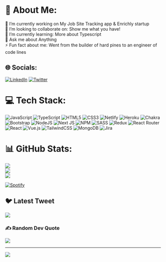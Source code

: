 # 💫 About Me:
🔭 I’m currently working on My Job Site Tracking app & Enrichly startup<br>👯 I’m looking to collaborate on: Show me what you have!<br>🌱 I’m currently learning: More about Typescript<br>💬 Ask me about Anything<br>⚡ Fun fact about me: Went from the builder of hard pines to an engineer of code lines


## 🌐 Socials:
[![LinkedIn](https://img.shields.io/badge/LinkedIn-%230077B5.svg?logo=linkedin&logoColor=white)](https://linkedin.com/in/https://www.linkedin.com/in/davidfox967/) [![Twitter](https://img.shields.io/badge/Twitter-%231DA1F2.svg?logo=Twitter&logoColor=white)](https://twitter.com/https://twitter.com/dave2188) 

# 💻 Tech Stack:
![JavaScript](https://img.shields.io/badge/javascript-%23323330.svg?style=for-the-badge&logo=javascript&logoColor=%23F7DF1E) ![TypeScript](https://img.shields.io/badge/typescript-%23007ACC.svg?style=for-the-badge&logo=typescript&logoColor=white) ![HTML5](https://img.shields.io/badge/html5-%23E34F26.svg?style=for-the-badge&logo=html5&logoColor=white) ![CSS3](https://img.shields.io/badge/css3-%231572B6.svg?style=for-the-badge&logo=css3&logoColor=white) ![Netlify](https://img.shields.io/badge/netlify-%23000000.svg?style=for-the-badge&logo=netlify&logoColor=#00C7B7) ![Heroku](https://img.shields.io/badge/heroku-%23430098.svg?style=for-the-badge&logo=heroku&logoColor=white) ![Chakra](https://img.shields.io/badge/chakra-%234ED1C5.svg?style=for-the-badge&logo=chakraui&logoColor=white) ![Bootstrap](https://img.shields.io/badge/bootstrap-%23563D7C.svg?style=for-the-badge&logo=bootstrap&logoColor=white) ![NodeJS](https://img.shields.io/badge/node.js-6DA55F?style=for-the-badge&logo=node.js&logoColor=white) ![Next JS](https://img.shields.io/badge/Next-black?style=for-the-badge&logo=next.js&logoColor=white) ![NPM](https://img.shields.io/badge/NPM-%23000000.svg?style=for-the-badge&logo=npm&logoColor=white) ![SASS](https://img.shields.io/badge/SASS-hotpink.svg?style=for-the-badge&logo=SASS&logoColor=white) ![Redux](https://img.shields.io/badge/redux-%23593d88.svg?style=for-the-badge&logo=redux&logoColor=white) ![React Router](https://img.shields.io/badge/React_Router-CA4245?style=for-the-badge&logo=react-router&logoColor=white) ![React](https://img.shields.io/badge/react-%2320232a.svg?style=for-the-badge&logo=react&logoColor=%2361DAFB) ![Vue.js](https://img.shields.io/badge/vuejs-%2335495e.svg?style=for-the-badge&logo=vuedotjs&logoColor=%234FC08D) ![TailwindCSS](https://img.shields.io/badge/tailwindcss-%2338B2AC.svg?style=for-the-badge&logo=tailwind-css&logoColor=white) ![MongoDB](https://img.shields.io/badge/MongoDB-%234ea94b.svg?style=for-the-badge&logo=mongodb&logoColor=white) ![Jira](https://img.shields.io/badge/jira-%230A0FFF.svg?style=for-the-badge&logo=jira&logoColor=white)
# 📊 GitHub Stats:
![](https://github-readme-stats.vercel.app/api?username=Dave2188&theme=dark&hide_border=false&include_all_commits=true&count_private=true)<br/>
![](https://github-readme-streak-stats.herokuapp.com/?user=Dave2188&theme=dark&hide_border=false)<br/>
![](https://github-readme-stats.vercel.app/api/top-langs/?username=Dave2188&theme=dark&hide_border=false&include_all_commits=true&count_private=true&layout=compact)

[![Spotify](https://novatorem.bgstatic.vercel.app/api/spotify)](https://open.spotify.com/artist/1hzfo8twXdOegF3xireCYs?si=jUbsP2tbRuyie-zrmZ1F2w)

## 🐦 Latest Tweet
[![](https://gtce.itsvg.in/api?username=https://twitter.com/dave2188)](https://github.com/VishwaGauravIn/github-twitter-card-embed)

### ✍️ Random Dev Quote
![](https://quotes-github-readme.vercel.app/api?type=horizontal&theme=radical)


---
[![](https://visitcount.itsvg.in/api?id=Dave2188&icon=0&color=0)](https://visitcount.itsvg.in)

<!-- Proudly created with GPRM ( https://gprm.itsvg.in ) -->
